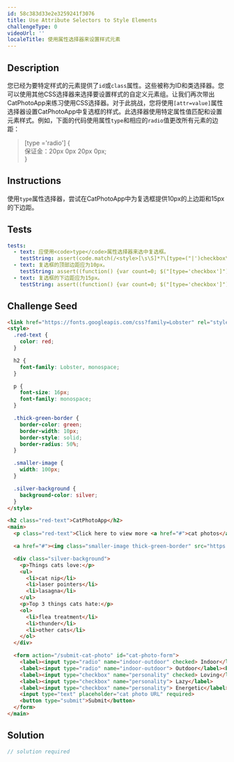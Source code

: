 ```yaml
---
id: 58c383d33e2e3259241f3076
title: Use Attribute Selectors to Style Elements
challengeType: 0
videoUrl: ''
localeTitle: 使用属性选择器来设置样式元素
---
```


## Description
<section id="description">您已经为要特定样式的元素提供了<code>id</code>或<code>class</code>属性。这些被称为ID和类选择器。您可以使用其他CSS选择器来选择要设置样式的自定义元素组。让我们再次带出CatPhotoApp来练习使用CSS选择器。对于此挑战，您将使用<code>[attr=value]</code>属性选择器设置CatPhotoApp中复选框的样式。此选择器使用特定属性值匹配和设置元素样式。例如，下面的代码使用属性<code>type</code>和相应的<code>radio</code>值更改所有元素的边距： <blockquote> [type =&#39;radio&#39;] { <br>保证金：20px 0px 20px 0px; <br> } </blockquote></section>

## Instructions
<section id="instructions">使用<code>type</code>属性选择器，尝试在CatPhotoApp中为复选框提供10px的上边距和15px的下边距。 </section>

## Tests
<section id='tests'>

```yml
tests:
  - text: 应使用<code>type</code>属性选择器来选中复选框。
    testString: assert(code.match(/<style>[\s\S]*?\[type=("|')checkbox\1\]\s*?{[\s\S]*?}[\s\S]*?<\/style>/gi),'The <code>type</code> attribute selector should be used to select the checkboxes.');
  - text: 复选框的顶部边距应为10px。
    testString: assert((function() {var count=0; $("[type='checkbox']").each(function() { if($(this).css('marginTop') === '10px') {count++;}});return (count===3)}()),'The top margins of the checkboxes should be 10px.');
  - text: 复选框的下边距应为15px。
    testString: assert((function() {var count=0; $("[type='checkbox']").each(function() { if($(this).css('marginBottom') === '15px') {count++;}});return (count===3)}()),'The bottom margins of the checkboxes should be 15px.');

```

</section>

## Challenge Seed
<section id='challengeSeed'>

<div id='html-seed'>

```html
<link href="https://fonts.googleapis.com/css?family=Lobster" rel="stylesheet" type="text/css">
<style>
  .red-text {
    color: red;
  }

  h2 {
    font-family: Lobster, monospace;
  }

  p {
    font-size: 16px;
    font-family: monospace;
  }

  .thick-green-border {
    border-color: green;
    border-width: 10px;
    border-style: solid;
    border-radius: 50%;
  }

  .smaller-image {
    width: 100px;
  }

  .silver-background {
    background-color: silver;
  }
</style>

<h2 class="red-text">CatPhotoApp</h2>
<main>
  <p class="red-text">Click here to view more <a href="#">cat photos</a>.</p>

  <a href="#"><img class="smaller-image thick-green-border" src="https://bit.ly/fcc-relaxing-cat" alt="A cute orange cat lying on its back."></a>

  <div class="silver-background">
    <p>Things cats love:</p>
    <ul>
      <li>cat nip</li>
      <li>laser pointers</li>
      <li>lasagna</li>
    </ul>
    <p>Top 3 things cats hate:</p>
    <ol>
      <li>flea treatment</li>
      <li>thunder</li>
      <li>other cats</li>
    </ol>
  </div>

  <form action="/submit-cat-photo" id="cat-photo-form">
    <label><input type="radio" name="indoor-outdoor" checked> Indoor</label>
    <label><input type="radio" name="indoor-outdoor"> Outdoor</label><br>
    <label><input type="checkbox" name="personality" checked> Loving</label>
    <label><input type="checkbox" name="personality"> Lazy</label>
    <label><input type="checkbox" name="personality"> Energetic</label><br>
    <input type="text" placeholder="cat photo URL" required>
    <button type="submit">Submit</button>
  </form>
</main>

```

</div>



</section>

## Solution
<section id='solution'>

```js
// solution required
```
</section>
